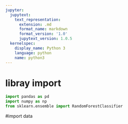 ```yaml
---
jupyter:
  jupytext:
    text_representation:
      extension: .md
      format_name: markdown
      format_version: '1.0'
      jupytext_version: 1.0.5
  kernelspec:
    display_name: Python 3
    language: python
    name: python3
---
```


# libray import

```python
import pandas as pd
import numpy as np
from sklearn.ensemble import RandomForestClassifier
```

#import data

```python

```
